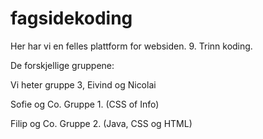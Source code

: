 # fagsidekoding
Her har vi en felles plattform for websiden. 9. Trinn koding. 

De forskjellige gruppene:<br>

Vi heter gruppe 3, Eivind og Nicolai

Sofie og Co. Gruppe 1. (CSS of Info)

Filip og Co. Gruppe 2. (Java, CSS og HTML)
